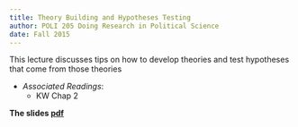 ```yaml
---
title: Theory Building and Hypotheses Testing
author: POLI 205 Doing Research in Political Science
date: Fall 2015
---
```


This lecture discusses tips on how to develop theories and test hypotheses that come from those theories 

* _Associated Readings_:
    * KW Chap 2


__The slides [pdf]({{site.url}}/poli205/slides/03-buildingPRINT.pdf)__
